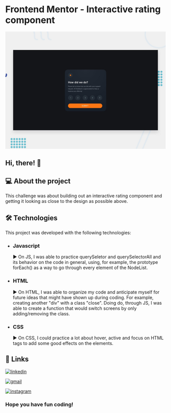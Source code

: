 # Frontend Mentor - Interactive rating component

![Design preview for the Interactive rating component coding challenge](./design/desktop-preview.jpg)

## Hi, there! 👋

## 💻 About the project

This challenge was about building out an interactive rating component and getting it looking as close to the design as possible above.


## 🛠 Technologies 
This project was developed with the following technologies:
- ### Javascript
  ▶ On JS, I was able to practice querySeletor and querySelectorAll and its behavior on the code in general, using, for example, the prototype forEach() as a way to go through every element of the NodeList. 
- ### HTML
  ▶ On HTML, I was able to organize my code and anticipate myself for future ideas that might have shown up during coding. For example, creating another "div" with a class "close". Doing do, through JS, I was able to create a function that would switch screens by only adding/removing the class.
- ### CSS
  ▶ On CSS, I could practice a lot about hover, active and focus on HTML tags to add some good effects on the elements.

## 🔗 Links

[![linkedin](https://img.shields.io/badge/linkedin-0A66C2?style=for-the-badge&logo=linkedin&logoColor=white)](https://www.linkedin.com/in/ezequiel-rabello-1587002aa/)

[![gmail](https://img.shields.io/badge/Gmail-D14836?style=for-the-badge&logo=gmail&logoColor=white)](https://mail.google.com/mail/u/0/#inbox?compose=GTvVlcRwRCPPZsZvfpfnrRcMXWJDRHbDTBjTHFrWxrDTdDTMvPfSvxwMZknXSBprbnzPptgZRFzDq)

[![instagram](https://img.shields.io/badge/Instagram-E4405F?style=flat-square&logo=Instagram&logoColor=white)](https://instagram.com/kielrpl1)

### Hope you have fun coding! 
  



